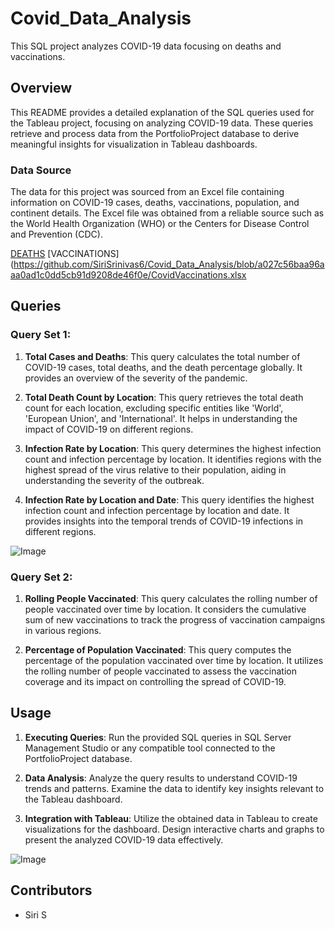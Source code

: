 # Covid_Data_Analysis

This SQL project analyzes COVID-19 data focusing on deaths and vaccinations.

## Overview
This README provides a detailed explanation of the SQL queries used for the Tableau project, focusing on analyzing COVID-19 data. These queries retrieve and process data from the PortfolioProject database to derive meaningful insights for visualization in Tableau dashboards.

### Data Source
The data for this project was sourced from an Excel file containing information on COVID-19 cases, deaths, vaccinations, population, and continent details. The Excel file was obtained from a reliable source such as the World Health Organization (WHO) or the Centers for Disease Control and Prevention (CDC).

[DEATHS](https://github.com/SiriSrinivas6/Covid_Data_Analysis/blob/f760736f09d10666779125b8d019bedf60b61645/CovidDeaths.xlsx)
[VACCINATIONS](https://github.com/SiriSrinivas6/Covid_Data_Analysis/blob/a027c56baa96aaa0ad1c0dd5cb91d9208de46f0e/CovidVaccinations.xlsx

## Queries

### Query Set 1:
1. **Total Cases and Deaths**: This query calculates the total number of COVID-19 cases, total deaths, and the death percentage globally. It provides an overview of the severity of the pandemic.
   
2. **Total Death Count by Location**: This query retrieves the total death count for each location, excluding specific entities like 'World', 'European Union', and 'International'. It helps in understanding the impact of COVID-19 on different regions.
   
3. **Infection Rate by Location**: This query determines the highest infection count and infection percentage by location. It identifies regions with the highest spread of the virus relative to their population, aiding in understanding the severity of the outbreak.
   
4. **Infection Rate by Location and Date**: This query identifies the highest infection count and infection percentage by location and date. It provides insights into the temporal trends of COVID-19 infections in different regions.

![Image]()

### Query Set 2:
1. **Rolling People Vaccinated**: This query calculates the rolling number of people vaccinated over time by location. It considers the cumulative sum of new vaccinations to track the progress of vaccination campaigns in various regions.
   
2. **Percentage of Population Vaccinated**: This query computes the percentage of the population vaccinated over time by location. It utilizes the rolling number of people vaccinated to assess the vaccination coverage and its impact on controlling the spread of COVID-19.

## Usage
1. **Executing Queries**: Run the provided SQL queries in SQL Server Management Studio or any compatible tool connected to the PortfolioProject database.
   
2. **Data Analysis**: Analyze the query results to understand COVID-19 trends and patterns. Examine the data to identify key insights relevant to the Tableau dashboard.
   
3. **Integration with Tableau**: Utilize the obtained data in Tableau to create visualizations for the dashboard. Design interactive charts and graphs to present the analyzed COVID-19 data effectively.

![Image]()

## Contributors
- Siri S

